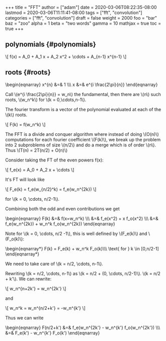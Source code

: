 +++
title = "FFT"
author = ["adam"]
date = 2020-03-06T08:22:35-08:00
lastmod = 2020-03-06T11:11:41-08:00
tags = ["fft", "convolution"]
categories = ["fft", "convolution"]
draft = false
weight = 2000
foo = "bar"
baz = "zoo"
alpha = 1
beta = "two words"
gamma = 10
mathjax = true
toc = true
+++

## polynomials {#polynomials}

\\[
f(x) = A\_0 + A\_1 x + A\_2 x^2 + \cdots + A\_{n-1} x^{n-1}
\\]


## roots {#roots}

\begin{eqnarray}
x^{n} &=& 1 \\\\\\
x &=& e^{i \frac{2\pi}{n}}
\end{eqnarray}

Call \\(e^{i \frac{2\pi}{n}} = w\_n\\) the fundamental, then there are
\\(n\\) such roots, \\(w\_n^k\\) for \\(k = 0,\cdots,n-1\\).

The fourier transform is a vector of the polynomial evaluated at
each of the \\(k\\) roots.

\\[
F(k) = f(w\_n^k)
\\]

The FFT is a divide and conquer algorithm where instead of doing
\\(O(n)\\) computations for each fourier coefficient \\(F(k)\\), we break
up the problem into 2 subproblems of size \\(n/2\\) and do a merge which
is of order \\(n\\).  Thus \\(T(n) = 2T(n/2) + O(n)\\)

Consider taking the FT of the even powers f(x):

\\[
f\_e(x) = A\_0 + A\_2 x + \cdots
\\]

It's FT will look like

\\[
F\_e(k) = f\_e(w\_{n/2}^k) = f\_e(w\_n^{2k})
\\]

for \\(k = 0, \cdots, n/2-1\\).

Combining both the odd and even contributions we get

\begin{eqnarray}
F(k) &=& f(x=w\_n^k) \\\\\\
     &=& f\_e(x^2) + x f\_o(x^2) \\\\\\
     &=& f\_e(w\_n^{2k}) + w\_n^k f\_o(w\_n^{2k})
\end{eqnarray}

Note for \\(k = 0, \cdots, n/2 -1\\), this is well defined by \\(F\_e(k)\\)
and \\(F\_o(k)\\):

\begin{eqnarray\*}
F(k) = F\_e(k) + w\_n^k F\_o(k)\\\\\\
 \text{ for } k \in [0,n/2-1]
\end{eqnarray\*}

We need to take care of \\(k = n/2, \cdots, n-1\\).

Rewriting \\(k = n/2, \cdots, n-1\\) as \\(k = n/2 + (0, \cdots, n/2-1)\\).
\\(k = n/2 + k'\\).
We can rewrite:

\\[
w\_n^{n+2k'} = w\_n^{2k'}
\\]

and

\\[
w\_n^k = w\_n^{n/2+k'} = -w\_n^{k'}
\\]

Thus we can write

\begin{eqnarray}
F(n/2+k') &=& f\_e(w\_n^{2k'} - w\_n^{k'} f\_o(w\_n^{2k'}) \\\\\\
          &=& F\_e(k') - w\_n^{k'} F\_o(k')
\end{eqnarray}
